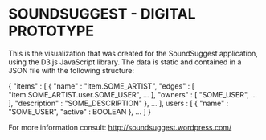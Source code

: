 SOUNDSUGGEST - DIGITAL PROTOTYPE
================================

This is the visualization that was created for the SoundSuggest application, using the D3.js JavaScript library. The data is static and contained in a JSON file with the following structure:

{
    "items" :
    [
		{
			"name"  : "item.SOME_ARTIST",
			"edges" :
			[
				"item.SOME_ARTIST.user.SOME_USER",
				...
			],
			"owners" :
			[
			"SOME_USER",
			...
			],
			"description" : "SOME_DESCRIPTION"
		},
		...
	],
	users :
	[
		{
			"name"      : "SOME_USER",
			"active"    : BOOLEAN
		},
		...
	]
}

For more information consult: http://soundsuggest.wordpress.com/
